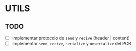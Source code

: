 # UTILS

## TODO

- [ ] Implementar protocolo de `send` y `recive` (header | content)
- [ ] Implementar `send`, `recive`, `serialize` y `unserialize` del PCB
